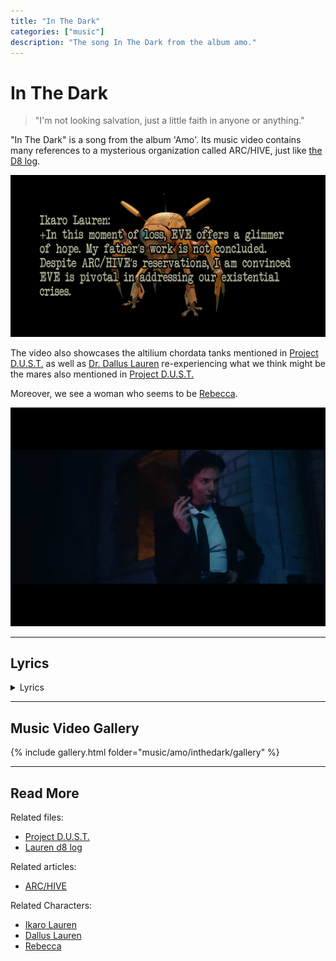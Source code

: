 ```yaml
---
title: "In The Dark"
categories: ["music"]
description: "The song In The Dark from the album amo."
---
```

# In The Dark

> "I'm not looking salvation, just a little faith in anyone or anything."

"In The Dark" is a song from the album 'Amo'. Its music video contains many references to a mysterious 
organization called ARC/HIVE, just like [the D8 log](../for-sof/lauren_d8_log).

![arc-hive-arg.png](../../Resources/files/lauren_d8_log/gallery/s_lauren_d8.jpg)

The video also showcases the altilium chordata tanks mentioned in [Project D.U.S.T.](../for-sof/project_dust) as well as [Dr. Dallus Lauren](../characters/dallus-lauren) re-experiencing what we think might be the mares also mentioned in [Project D.U.S.T.](../for-sof/project_dust)

Moreover, we see a woman who seems to be [Rebecca](../characters/rebecca).

![rebecca](../../Resources/music/amo/inthedark/gallery/g_rebeccasmoking.PNG)

***

## Lyrics

<details class="lyrics">
    <summary>Lyrics</summary>

Oh, I’ve done it again/
Dug a little deep and it’s all caved in/
Now I free fall in a black hole/ 
I know I’m getting warm cos I feel so cold./
But I’m looking on the bright side now/ 
Trying to figure out somehow (none of this is real but)/ 
It’s looking like a write off now/
I think we need to talk like now./

So don’t swear to god he never asked you/
It’s not his heart you drove a knife through/
not his world you turned inside out/ 
not his tears still rolling down/ 
Jesus Christ you’re so damn cold/
Don’t you know you’ve lost control?/ 
Forget about the things you think I know/ 
No secrets, you can’t keep me in the dark/ 

Deathblow, look at you go/
Brought a T-62 to a rodeo/
So tall it broke the fourth wall/ 
Guess my fairy-tale has a few plot holes/ 
well I’m looking on the bright side now/ 
Trying to figure out somehow (none of this is real no)/ 
you can give the act up now/ 
yeah, go ahead and take a bow./ 

I’m not looking for salvation, just a little faith In anyone or anything./
Cos it’s all come caving in/ 
And it’s time I knew you so

(Source: In The Dark music video description)

</details>

***

## Music Video Gallery

{% include gallery.html folder="music/amo/inthedark/gallery" %}

***

## Read More

Related files:

- [Project D.U.S.T.](../for-sof/project_dust)
- [Lauren d8 log](../for-sof/lauren_d8_log)

Related articles:

- [ARC/HIVE](../lore/archive)

Related Characters:

- [Ikaro Lauren](../characters/ren)
- [Dallus Lauren](../characters/dallus-lauren)
- [Rebecca](../characters/rebecca)
